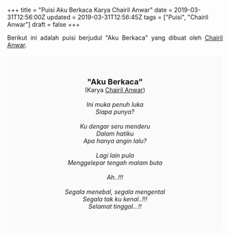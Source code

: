 +++
title = "Puisi Aku Berkaca Karya Chairil Anwar"
date = 2019-03-31T12:56:00Z
updated = 2019-03-31T12:56:45Z
tags = ["Puisi", "Chairil Anwar"]
draft = false
+++

<div dir="ltr" style="text-align: left;" trbidi="on"><div dir="ltr" style="text-align: left;" trbidi="on"><div style="text-align: justify;">Berikut ini adalah puisi berjudul "Aku Berkaca" yang dibuat oleh <a href="http://ensiklopedia.kemdikbud.go.id/sastra/artikel/Chairil_Anwar" target="_blank">Chairil Anwar</a>. </div><br /><div style="background: #FAFAFA; font-size: 14px; height: auto; margin: 0 auto; padding: 50px; text-align: center; width: auto;"><span style="font-size: 18px;"><b>"Aku Berkaca"</b></span><br />(Karya <a href="https://www.sekata.web.id/tags/chairil-anwar" target="_blank">Chairil Anwar</a>) <br /><br /><i>Ini muka penuh luka<br />Siapa punya?<br /><br />Ku dengar seru menderu<br />Dalam hatiku<br />Apa hanya angin lalu?<br /><br />Lagi lain pula<br />Menggelepar tengah malam buta<br /><br />Ah..!!!<br /><br />Segala menebal, segala mengental<br />Segala tak ku kenal..!!!<br />Selamat tinggal...!!</i></div></div></div>
